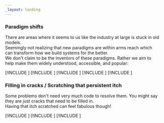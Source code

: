 ```yaml
---
_layout: landing
---
```


### Paradigm shifts
There are areas where it seems to us like the industry at large is stuck in old models.\
Seemingly not realizing that new paradigms are within arms reach which can transform how we build systems for the better.\
We don't claim to be the inventors of these paradigms. Rather we aim to help make them widely understood, accessible, and popular:
<div class="sections-container">

[!INCLUDE [](index/events.md)]
[!INCLUDE [](index/aggregates.md)]
[!INCLUDE [](index/servicebus.md)]
[!INCLUDE [](index/eventstore.md)]
[!INCLUDE [](index/hypermedia.md)]

</div>

### Filling in cracks / Scratching that persistent itch
Some problems don't need very much code to resolve them. You might say they are just cracks that need to be filled in.\
Having that itch scratched can feel fabulous though!

<div class="sections-container">

[!INCLUDE [](index/testing.md)]
[!INCLUDE [](index/threading.md)]
[!INCLUDE [](index/contracts.md)]

</div>